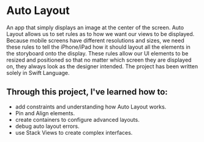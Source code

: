 # Auto Layout
An app that simply displays an image at the center of the screen. Auto Layout allows us to set rules as to how we want our views to be displayed. Because mobile screens have different resolutions and sizes, we need these rules to tell the iPhone/iPad how it should layout all the elements in the storyboard onto the display. These rules allow our UI elements to be resized and positioned so that no matter which screen they are displayed on, they always look as the designer intended. The project has been written solely in Swift Language.

## Through this project, I've learned how to:
-	add constraints and understanding how Auto Layout works.
-   Pin and Align elements.
-   create containers to configure advanced layouts.
-   debug auto layout errors.
-   use Stack Views to create complex interfaces.